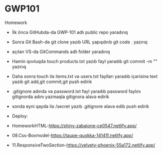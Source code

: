 # GWP101
Homework
+ İlk öncə GitHubda-da GWP-101 adlı public repo yaradırıq
+ Sonra Git Bash-də git clone yazıb URL yapışdırıb git code . yazırıq
+ açılan VS-da GitCommands adlı folder yaradırıq
+ Həmin qovluqda touch products.txt yazıb fayl yaradıb git commit -m "" yazırıq
+ Daha sonra touch ilə items.txt və users.txt faylları yaradıb içərisinə text yazıb git add,git commit,git push edirik
+ .gitignore adında və password.txt fayl yaradıb password faylını gitignorda adını yazmaqla gitignora əlavə edirik
+ sonda eyni qayda ilə /secret yazıb .gitignore əlavə edib push edirik 


+ Deploy:
+ HomeworkHTML-https://shiny-zabaione-ce0547.netlify.app/
+ 08.Css-Boxmodel-https://taupe-quokka-14141f.netlify.app/
+ 11.ResponsiveTwoSection-https://velvety-phoenix-55a172.netlify.app/


